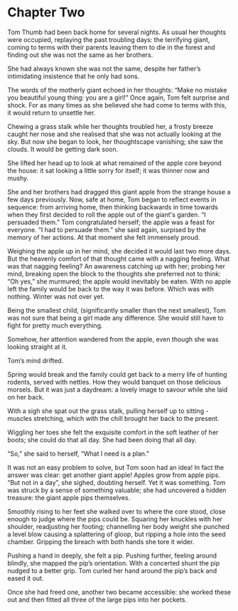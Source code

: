 # Chapter Two

Tom Thumb had been back home for several nights. As usual her thoughts were occupied, replaying the past troubling days: the terrifying giant, coming to terms with their parents leaving them to die in the forest and finding out she was not the same as her brothers.

She had always known she was not the same, despite her father’s intimidating insistence that he only had sons.

The words of the motherly giant echoed in her thoughts: “Make no mistake you beautiful young thing: you are a girl!” Once again, Tom felt surprise and shock. For as many times as she believed she had come to terms with this, it would return to unsettle her.

Chewing a grass stalk while her thoughts troubled her, a frosty breeze caught her nose and she realised that she was not actually looking at the sky. But now she began to look, her thoughtscape vanishing; she saw the clouds. It would be getting dark soon.

She lifted her head up to look at what remained of the apple core beyond the house: it sat looking a little sorry for itself; it was thinner now and mushy.

She and her brothers had dragged this giant apple from the strange house a few days previously. Now, safe at home, Tom began to reflect events in sequence: from arriving home, then thinking backwards in time towards when they first decided to roll the apple out of the giant's garden. “I persuaded them.” Tom congratulated herself; the apple was a feast for everyone. “I had to persuade them.” she said again, surpised by the memory of her actions. At that moment she felt immensely proud.

Weighing the apple up in her mind, she decided it would last two more days. But the heavenly comfort of that thought came with a nagging feeling. What was that nagging feeling? An awareness catching up with her; probing her mind, breaking open the block to the thoughts she preferred not to think: “Oh yes,” she murmured; the apple would inevitably be eaten. With no apple left the family would be back to the way it was before. Which was with nothing. Winter was not over yet.

Being the smallest child, (significantly smaller than the next smallest), Tom was not sure that being a girl made any difference. She would still have to fight for pretty much everything.

Somehow, her attention wandered from the apple, even though she was looking straight at it.

Tom’s mind drifted.

Spring would break and the family could get back to a merry life of hunting rodents, served with nettles. How they would banquet on those delicious morsels. But it was just a daydream: a lovely image to savour while she laid on her back.

With a sigh she spat out the grass stalk, pulling herself up to sitting - muscles stretching, which with the chill brought her back to the present.

Wiggling her toes she felt the exquisite comfort in the soft leather of her boots; she could do that all day. She had been doing that all day.

“So,” she said to herself, “What I need is a plan.”

It was not an easy problem to solve, but Tom soon had an idea! In fact the answer was clear: get another giant apple! Apples grow from apple pips. “But not in a day”, she sighed, doubting herself. Yet it was something. Tom was struck by a sense of something valuable; she had uncovered a hidden treasure: the giant apple pips themselves.

Smoothly rising to her feet she walked over to where the core stood, close enough to judge where the pips could be. Squaring her knuckles with her shoulder, readjusting her footing; channelling her body weight she punched a level blow causing a splattering of gloop, but ripping a hole into the seed chamber. Gripping the breach with both hands she tore it wider.

Pushing a hand in deeply, she felt a pip. Pushing further, feeling around blindly, she mapped the pip’s orientation. With a concerted shunt the pip nudged to a better grip. Tom curled her hand around the pip’s back and eased it out.

Once she had freed one, another two became accessible: she worked these out and then fitted all three of the large pips into her pockets.
